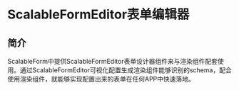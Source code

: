 # ScalableFormEditor表单编辑器

## 简介
ScalableForm中提供ScalableFormEditor表单设计器组件来与渲染组件配套使用。通过ScalableFormEditor可视化配置生成渲染组件能够识别的schema，配合使用渲染组件，就能够实现配置出来的表单在任何APP中快速落地。
